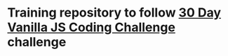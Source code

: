# Training repository to follow [30 Day Vanilla JS Coding Challenge](https://javascript30.com) challenge